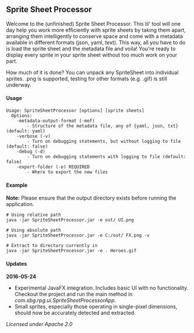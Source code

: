 ## Sprite Sheet Processor

Welcome to the (unfinished) Sprite Sheet Processor. This lil' tool will one day help you work more efficiently with sprite sheets by taking them apart, arranging them intelligently to conserve space and come with a metadata available in different formats (json, yaml, text). This way, all you have to do is load the sprite sheet and the metadata file and voila! You're ready to display every sprite in your sprite sheet without too much work on your part.

How much of it is done? You can unpack any SpriteSheet into individual sprites. .png is supported, testing for other formats (e.g. .gif) is still underway.

#### Usage

    Usage: SpriteSheetProcessor [options] [sprite sheets]
      Options:
        -metadata-output-format (-mof) 
            - Structure of the metadata file, any of {yaml, json, txt} (default: yaml)
        -verbose (-v)
            - Turn on debugging statements, but without logging to file (default: false)
        -debug (-d)
            - Turn on debugging statements with logging to file (default: false)
        -export-folder (-e) REQUIRED
            - Where to export the new files

#### Example

**Note:** Please ensure that the output directory exists before running the application.

    # Using relative path
    java -jar SpriteSheetProcessor.jar -e out/ UI.png

    # Using absolute path
    java -jar SpriteSheetProcessor.jar -e C:/out/ FX.png -v

    # Extract to directory currently in
    java -jar SpriteSheetProcessor.jar -e . Heroes.gif


#### Updates

**2016-05-24**

* Experimental JavaFX integration. Includes basic UI with no functionality. Checkout the project and run the
  main method in *com.sbg.rpg.ui.SpriteSheetProcessorApp*.
* Small sprites, especially those operating in single-pixel dimensions, should now be accurately detected and extracted.

*Licensed under Apache 2.0*